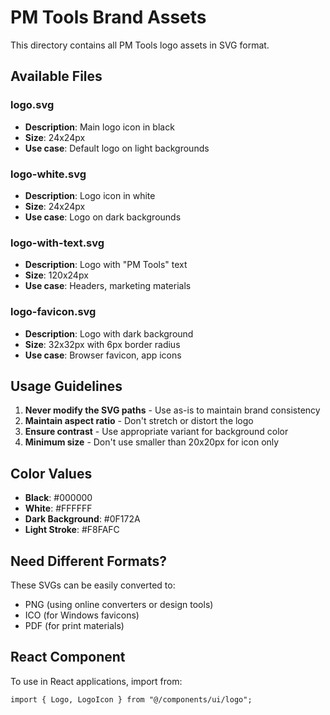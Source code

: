 # PM Tools Brand Assets

This directory contains all PM Tools logo assets in SVG format.

## Available Files

### logo.svg
- **Description**: Main logo icon in black
- **Size**: 24x24px
- **Use case**: Default logo on light backgrounds

### logo-white.svg
- **Description**: Logo icon in white
- **Size**: 24x24px
- **Use case**: Logo on dark backgrounds

### logo-with-text.svg
- **Description**: Logo with "PM Tools" text
- **Size**: 120x24px
- **Use case**: Headers, marketing materials

### logo-favicon.svg
- **Description**: Logo with dark background
- **Size**: 32x32px with 6px border radius
- **Use case**: Browser favicon, app icons

## Usage Guidelines

1. **Never modify the SVG paths** - Use as-is to maintain brand consistency
2. **Maintain aspect ratio** - Don't stretch or distort the logo
3. **Ensure contrast** - Use appropriate variant for background color
4. **Minimum size** - Don't use smaller than 20x20px for icon only

## Color Values

- **Black**: #000000
- **White**: #FFFFFF
- **Dark Background**: #0F172A
- **Light Stroke**: #F8FAFC

## Need Different Formats?

These SVGs can be easily converted to:
- PNG (using online converters or design tools)
- ICO (for Windows favicons)
- PDF (for print materials)

## React Component

To use in React applications, import from:
```tsx
import { Logo, LogoIcon } from "@/components/ui/logo";
```